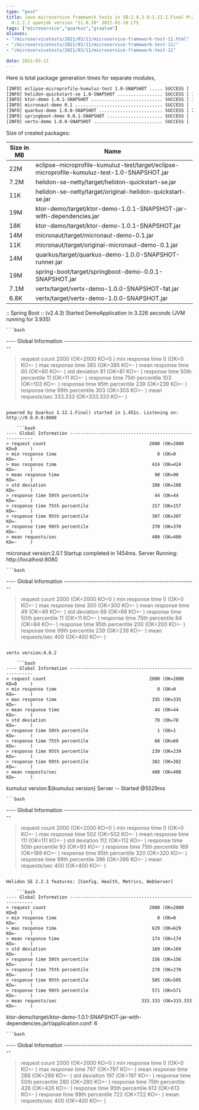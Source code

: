 ```yaml
---
type: "post"
title: Java microservice framework tests in SB:2.4.3 Q:1.12.1.Final M:2.4.0 V:4.0.2
  H:2.2.1 openjdk version "11.0.10" 2021-01-19 LTS
tags: ["microservice","quarkus","graalvm"]
aliases:
- "/microservicetests/2021/03/11/microservice-framework-test-11.html"
- "/microservicetests/2021/03/11/microservice-framework-test-11/"
- "/microservicetests/2021/03/11/microservice-framework-test-11"

date: 2021-03-11
---
```

 
Here is total package generation times for separate modules,
```bash
[INFO] eclipse-microprofile-kumuluz-test 1.0-SNAPSHOT ..... SUCCESS [  4.441 s]
[INFO] helidon-quickstart-se 1.0-SNAPSHOT ................. SUCCESS [ 14.534 s]
[INFO] ktor-demo 1.0.1-SNAPSHOT ........................... SUCCESS [ 15.553 s]
[INFO] micronaut-demo 0.1 ................................. SUCCESS [  9.542 s]
[INFO] quarkus-demo 1.0.0-SNAPSHOT ........................ SUCCESS [ 20.630 s]
[INFO] springboot-demo 0.0.1-SNAPSHOT ..................... SUCCESS [  9.057 s]
[INFO] vertx-demo 1.0.0-SNAPSHOT .......................... SUCCESS [  5.970 s]
```
Size of created packages:

| Size in MB |  Name |
|------------|-------|
| 22M | eclipse-microprofile-kumuluz-test/target/eclipse-microprofile-kumuluz-test-1.0-SNAPSHOT.jar |
| 7.2M | helidon-se-netty/target/helidon-quickstart-se.jar |
| 11K | helidon-se-netty/target/original-helidon-quickstart-se.jar |
| 19M | ktor-demo/target/ktor-demo-1.0.1-SNAPSHOT-jar-with-dependencies.jar |
| 18K | ktor-demo/target/ktor-demo-1.0.1-SNAPSHOT.jar |
| 14M | micronaut/target/micronaut-demo-0.1.jar |
| 11K | micronaut/target/original-micronaut-demo-0.1.jar |
| 14M | quarkus/target/quarkus-demo-1.0.0-SNAPSHOT-runner.jar |
| 19M | spring-boot/target/springboot-demo-0.0.1-SNAPSHOT.jar |
| 7.1M | vertx/target/vertx-demo-1.0.0-SNAPSHOT-fat.jar |
| 6.8K | vertx/target/vertx-demo-1.0.0-SNAPSHOT.jar |


:: Spring Boot :: (v2.4.3) Started DemoApplication in 3.226 seconds (JVM running for 3.935)

    ```bash
---- Global Information --------------------------------------------------------
> request count                                       2000 (OK=2000   KO=0     )
> min response time                                      0 (OK=0      KO=-     )
> max response time                                    385 (OK=385    KO=-     )
> mean response time                                    60 (OK=60     KO=-     )
> std deviation                                         81 (OK=81     KO=-     )
> response time 50th percentile                         11 (OK=11     KO=-     )
> response time 75th percentile                        103 (OK=103    KO=-     )
> response time 95th percentile                        239 (OK=239    KO=-     )
> response time 99th percentile                        303 (OK=303    KO=-     )
> mean requests/sec                                333.333 (OK=333.333 KO=-     )
```

powered by Quarkus 1.12.1.Final) started in 1.451s. Listening on: http://0.0.0.0:8080

    ```bash
---- Global Information --------------------------------------------------------
> request count                                       2000 (OK=2000   KO=0     )
> min response time                                      0 (OK=0      KO=-     )
> max response time                                    424 (OK=424    KO=-     )
> mean response time                                    90 (OK=90     KO=-     )
> std deviation                                        108 (OK=108    KO=-     )
> response time 50th percentile                         44 (OK=44     KO=-     )
> response time 75th percentile                        157 (OK=157    KO=-     )
> response time 95th percentile                        307 (OK=307    KO=-     )
> response time 99th percentile                        370 (OK=370    KO=-     )
> mean requests/sec                                    400 (OK=400    KO=-     )
```

micronaut version:2.0.1 Startup completed in 1454ms. Server Running: http://localhost:8080

    ```bash
---- Global Information --------------------------------------------------------
> request count                                       2000 (OK=2000   KO=0     )
> min response time                                      0 (OK=0      KO=-     )
> max response time                                    300 (OK=300    KO=-     )
> mean response time                                    49 (OK=49     KO=-     )
> std deviation                                         66 (OK=66     KO=-     )
> response time 50th percentile                         11 (OK=11     KO=-     )
> response time 75th percentile                         84 (OK=84     KO=-     )
> response time 95th percentile                        200 (OK=200    KO=-     )
> response time 99th percentile                        239 (OK=239    KO=-     )
> mean requests/sec                                    400 (OK=400    KO=-     )
```

vertx version:4.0.2

    ```bash
---- Global Information --------------------------------------------------------
> request count                                       2000 (OK=2000   KO=0     )
> min response time                                      0 (OK=0      KO=-     )
> max response time                                    335 (OK=335    KO=-     )
> mean response time                                    44 (OK=44     KO=-     )
> std deviation                                         78 (OK=78     KO=-     )
> response time 50th percentile                          1 (OK=1      KO=-     )
> response time 75th percentile                         68 (OK=68     KO=-     )
> response time 95th percentile                        239 (OK=239    KO=-     )
> response time 99th percentile                        302 (OK=302    KO=-     )
> mean requests/sec                                    400 (OK=400    KO=-     )
```

kumuluz version:${kumuluz.version} Server -- Started @5529ms

    ```bash
---- Global Information --------------------------------------------------------
> request count                                       2000 (OK=2000   KO=0     )
> min response time                                      0 (OK=0      KO=-     )
> max response time                                    502 (OK=502    KO=-     )
> mean response time                                   111 (OK=111    KO=-     )
> std deviation                                        112 (OK=112    KO=-     )
> response time 50th percentile                         93 (OK=93     KO=-     )
> response time 75th percentile                        189 (OK=189    KO=-     )
> response time 95th percentile                        320 (OK=320    KO=-     )
> response time 99th percentile                        396 (OK=396    KO=-     )
> mean requests/sec                                    400 (OK=400    KO=-     )
```

Helidon SE 2.2.1 features: [Config, Health, Metrics, WebServer]

    ```bash
---- Global Information --------------------------------------------------------
> request count                                       2000 (OK=2000   KO=0     )
> min response time                                      0 (OK=0      KO=-     )
> max response time                                    629 (OK=629    KO=-     )
> mean response time                                   174 (OK=174    KO=-     )
> std deviation                                        169 (OK=169    KO=-     )
> response time 50th percentile                        156 (OK=156    KO=-     )
> response time 75th percentile                        270 (OK=270    KO=-     )
> response time 95th percentile                        505 (OK=505    KO=-     )
> response time 99th percentile                        571 (OK=571    KO=-     )
> mean requests/sec                                333.333 (OK=333.333 KO=-     )
```

ktor-demo/target/ktor-demo-1.0.1-SNAPSHOT-jar-with-dependencies.jar!/application.conf: 6

    ```bash
---- Global Information --------------------------------------------------------
> request count                                       2000 (OK=2000   KO=0     )
> min response time                                      0 (OK=0      KO=-     )
> max response time                                    797 (OK=797    KO=-     )
> mean response time                                   288 (OK=288    KO=-     )
> std deviation                                        197 (OK=197    KO=-     )
> response time 50th percentile                        280 (OK=280    KO=-     )
> response time 75th percentile                        426 (OK=426    KO=-     )
> response time 95th percentile                        613 (OK=613    KO=-     )
> response time 99th percentile                        722 (OK=722    KO=-     )
> mean requests/sec                                    400 (OK=400    KO=-     )
```

